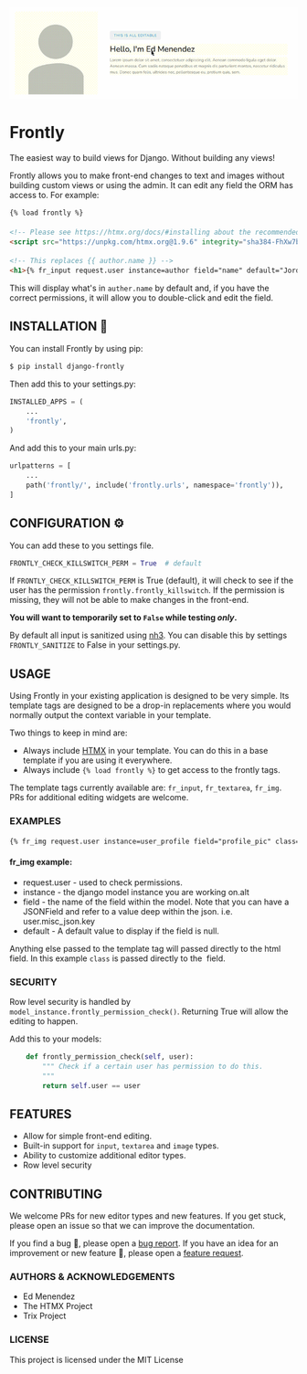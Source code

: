 ![](frontly-demo-1.gif)

# Frontly

The easiest way to build views for Django. Without building any views!


Frontly allows you to make front-end changes to text and images without building custom views or using the admin. It can edit any field the ORM has access to. For example:

```html
{% load frontly %}

<!-- Please see https://htmx.org/docs/#installing about the recommended way to install HTMX -->
<script src="https://unpkg.com/htmx.org@1.9.6" integrity="sha384-FhXw7b6AlE/jyjlZH5iHa/tTe9EpJ1Y55RjcgPbjeWMskSxZt1v9qkxLJWNJaGni" crossorigin="anonymous"></script>

<!-- This replaces {{ author.name }} -->
<h1>{% fr_input request.user instance=author field="name" default="Jordan Doe"%}<h1>
```

This will display what's in `auther.name` by default and, if you have the correct permissions, it will allow you to double-click and edit the field.


## INSTALLATION 🚀
You can install Frontly by using pip:

```bash
$ pip install django-frontly
```

Then add this to your settings.py:

```python
INSTALLED_APPS = (
    ...
    'frontly',
)
```

And add this to your main urls.py:

```python
urlpatterns = [
    ...
    path('frontly/', include('frontly.urls', namespace='frontly')),
]
```

## CONFIGURATION ⚙️

You can add these to you settings file.

```python
FRONTLY_CHECK_KILLSWITCH_PERM = True  # default
```

If `FRONTLY_CHECK_KILLSWITCH_PERM` is True (default), it will check to see if the user has the permission `frontly.frontly_killswitch`. If the permission is missing, they will not be able to make changes in the front-end.

**You will want to temporarily set to `False` while testing _only_.**

By default all input is sanitized using [nh3](https://github.com/messense/nh3). You can disable this by settings `FRONTLY_SANITIZE` to False in your settings.py.


## USAGE

Using Frontly in your existing application is designed to be very simple. Its template tags are designed to be a drop-in replacements where you would normally output the context variable in your template.

Two things to keep in mind are:

* Always include [HTMX](https://htmx.org/docs/#installing) in your template. You can do this in a base template if you are using it everywhere.
* Always include `{% load frontly %}` to get access to the frontly tags.

The template tags currently available are: `fr_input`, `fr_textarea`, `fr_img`. PRs for additional editing widgets are welcome.

### EXAMPLES

```html
{% fr_img request.user instance=user_profile field="profile_pic" class="border-radius" alt=user_profile.name default=user_profile.get_profile_pic_url %}
```

#### fr_img example:
   * request.user - used to check permissions.
   * instance     - the django model instance you are working on.alt
   * field        - the name of the field within the model. Note that you can have a JSONField and refer
                    to a value deep within the json. i.e. user.misc_json.key
   * default      - A default value to display if the field is null.

Anything else passed to the template tag will passed directly to the html field. In this example `class` is passed directly to the <img class> field.

### SECURITY

Row level security is handled by `model_instance.frontly_permission_check()`. Returning True will allow the editing to happen.

Add this to your models:
```python
    def frontly_permission_check(self, user):
        """ Check if a certain user has permission to do this.
        """
        return self.user == user
```

## FEATURES

*   Allow for simple front-end editing.
*   Built-in support for `input`, `textarea` and `image` types.
*   Ability to customize additional editor types.
*   Row level security

## CONTRIBUTING

We welcome PRs for new editor types and new features. If you get stuck, please open an issue so that we can improve the documentation.

If you find a bug :bug:, please open a [bug report](https://github.com/edmenendez/django-frontly/issues/new?assignees=&labels=bug&template=bug_report.md&title=).
If you have an idea for an improvement or new feature :rocket:, please open a [feature request](https://github.com/edmenendez/django-frontly/issues/new?assignees=&labels=Feature+request&template=feature_request.md&title=).


### AUTHORS & ACKNOWLEDGEMENTS

*   Ed Menendez
*   The HTMX Project
*   Trix Project

### LICENSE

This project is licensed under the MIT License
